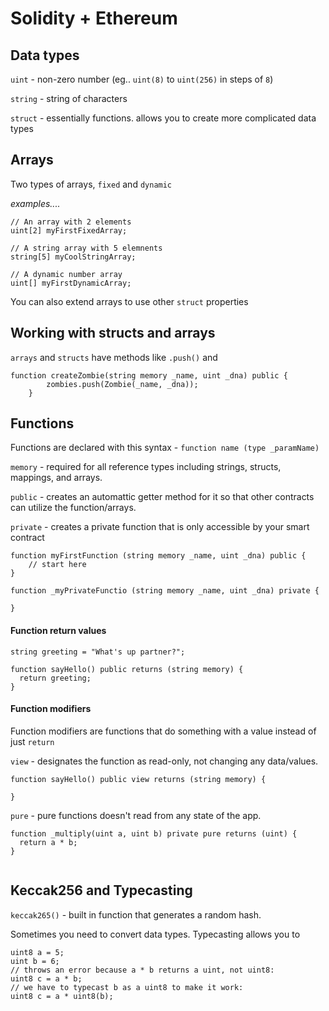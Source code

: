 # Solidity + Ethereum

## Data types

`uint` - non-zero number (eg.. `uint(8)` to `uint(256)` in steps of `8`)

`string` - string of characters

`struct` - essentially functions. allows you to create more complicated data types

## Arrays

Two types of arrays, `fixed` and `dynamic`

*examples....*

```
// An array with 2 elements
uint[2] myFirstFixedArray;

// A string array with 5 elemnents
string[5] myCoolStringArray;

// A dynamic number array
uint[] myFirstDynamicArray;
```

You can also extend arrays to use other `struct` properties

## Working with structs and arrays

`arrays` and `structs` have methods like `.push()` and 

```
function createZombie(string memory _name, uint _dna) public {
        zombies.push(Zombie(_name, _dna));
    }
```

## Functions

Functions are declared with this syntax - `function name (type _paramName)` 

`memory` - required for all reference types including strings, structs, mappings, and arrays.

`public` - creates an automattic getter method for it so that other contracts can utilize the function/arrays.

`private` - creates a private function that is only accessible by your smart contract

```
function myFirstFunction (string memory _name, uint _dna) public {
    // start here
}

function _myPrivateFunctio (string memory _name, uint _dna) private {

}
```

#### Function return values


```
string greeting = "What's up partner?";

function sayHello() public returns (string memory) {
  return greeting;
}
```

#### Function modifiers

Function modifiers are functions that do something with a value instead of just `return` 

`view` - designates the function as read-only, not changing any data/values.

```
function sayHello() public view returns (string memory) {

}
```

`pure` - pure functions doesn't read from any state of the app. 

```
function _multiply(uint a, uint b) private pure returns (uint) {
  return a * b;
}


```

## Keccak256 and Typecasting

`keccak265()` - built in function that generates a random hash. 

Sometimes you need to convert data types. Typecasting allows you to 

```
uint8 a = 5;
uint b = 6;
// throws an error because a * b returns a uint, not uint8:
uint8 c = a * b;
// we have to typecast b as a uint8 to make it work:
uint8 c = a * uint8(b);
```
